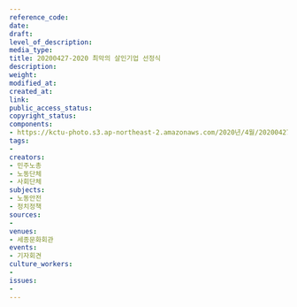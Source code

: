 ```yaml
---
reference_code: 
date: 
draft: 
level_of_description: 
media_type: 
title: 20200427-2020 최악의 살인기업 선정식
description: 
weight: 
modified_at: 
created_at: 
link: 
public_access_status: 
copyright_status: 
components:
- https://kctu-photo.s3.ap-northeast-2.amazonaws.com/2020년/4월/20200427-2020+최악의+살인기업+선정식/_CTU6902.jpg
tags:
- 
creators:
- 민주노총
- 노동단체
- 사회단체
subjects:
- 노동안전
- 정치정책
sources:
- 
venues:
- 세종문화회관
events:
- 기자회견
culture_workers:
- 
issues:
- 
---
```

